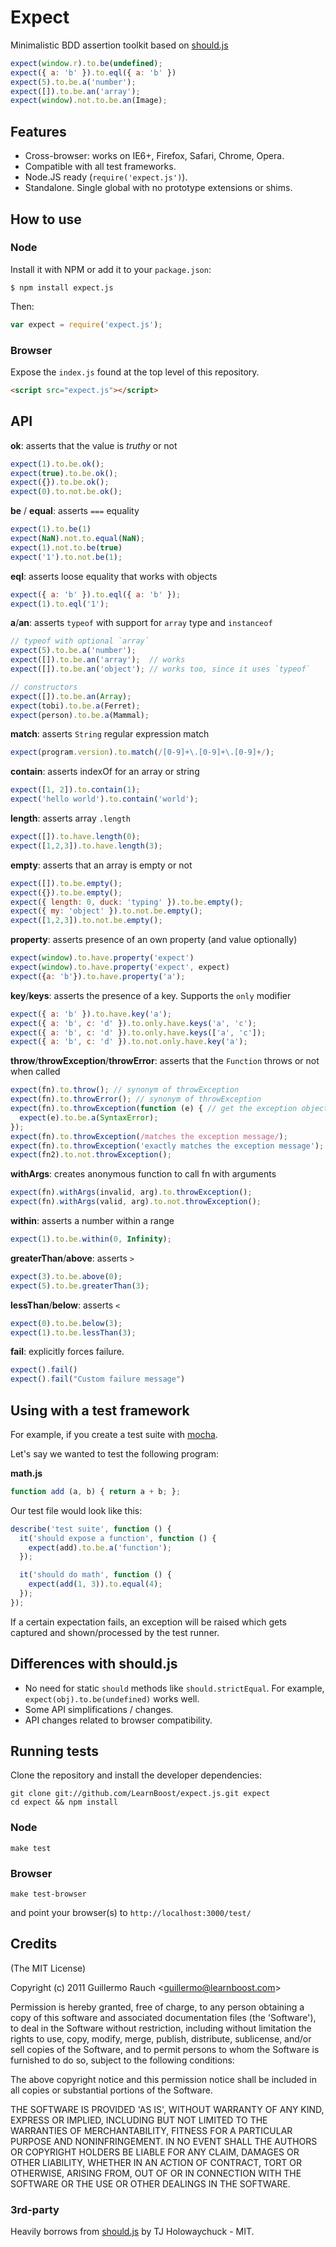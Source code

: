 # Expect

Minimalistic BDD assertion toolkit based on
[should.js](http://github.com/visionmedia/should.js)

```js
expect(window.r).to.be(undefined);
expect({ a: 'b' }).to.eql({ a: 'b' })
expect(5).to.be.a('number');
expect([]).to.be.an('array');
expect(window).not.to.be.an(Image);
```

## Features

- Cross-browser: works on IE6+, Firefox, Safari, Chrome, Opera.
- Compatible with all test frameworks.
- Node.JS ready (`require('expect.js')`).
- Standalone. Single global with no prototype extensions or shims.

## How to use

### Node

Install it with NPM or add it to your `package.json`:

```
$ npm install expect.js
```

Then:

```js
var expect = require('expect.js');
```

### Browser

Expose the `index.js` found at the top level of this repository.

```html
<script src="expect.js"></script>
```

## API

**ok**: asserts that the value is _truthy_ or not

```js
expect(1).to.be.ok();
expect(true).to.be.ok();
expect({}).to.be.ok();
expect(0).to.not.be.ok();
```

**be** / **equal**: asserts `===` equality

```js
expect(1).to.be(1)
expect(NaN).not.to.equal(NaN);
expect(1).not.to.be(true)
expect('1').to.not.be(1);
```

**eql**: asserts loose equality that works with objects

```js
expect({ a: 'b' }).to.eql({ a: 'b' });
expect(1).to.eql('1');
```

**a**/**an**: asserts `typeof` with support for `array` type and `instanceof`

```js
// typeof with optional `array`
expect(5).to.be.a('number');
expect([]).to.be.an('array');  // works
expect([]).to.be.an('object'); // works too, since it uses `typeof`

// constructors
expect([]).to.be.an(Array);
expect(tobi).to.be.a(Ferret);
expect(person).to.be.a(Mammal);
```

**match**: asserts `String` regular expression match

```js
expect(program.version).to.match(/[0-9]+\.[0-9]+\.[0-9]+/);
```

**contain**: asserts indexOf for an array or string

```js
expect([1, 2]).to.contain(1);
expect('hello world').to.contain('world');
```

**length**: asserts array `.length`

```js
expect([]).to.have.length(0);
expect([1,2,3]).to.have.length(3);
```

**empty**: asserts that an array is empty or not

```js
expect([]).to.be.empty();
expect({}).to.be.empty();
expect({ length: 0, duck: 'typing' }).to.be.empty();
expect({ my: 'object' }).to.not.be.empty();
expect([1,2,3]).to.not.be.empty();
```

**property**: asserts presence of an own property (and value optionally)

```js
expect(window).to.have.property('expect')
expect(window).to.have.property('expect', expect)
expect({a: 'b'}).to.have.property('a');
```

**key**/**keys**: asserts the presence of a key. Supports the `only` modifier

```js
expect({ a: 'b' }).to.have.key('a');
expect({ a: 'b', c: 'd' }).to.only.have.keys('a', 'c');
expect({ a: 'b', c: 'd' }).to.only.have.keys(['a', 'c']);
expect({ a: 'b', c: 'd' }).to.not.only.have.key('a');
```

**throw**/**throwException**/**throwError**: asserts that the `Function` throws or not when called

```js
expect(fn).to.throw(); // synonym of throwException
expect(fn).to.throwError(); // synonym of throwException
expect(fn).to.throwException(function (e) { // get the exception object
  expect(e).to.be.a(SyntaxError);
});
expect(fn).to.throwException(/matches the exception message/);
expect(fn).to.throwException('exactly matches the exception message');
expect(fn2).to.not.throwException();
```

**withArgs**: creates anonymous function to call fn with arguments

```js
expect(fn).withArgs(invalid, arg).to.throwException();
expect(fn).withArgs(valid, arg).to.not.throwException();
```

**within**: asserts a number within a range

```js
expect(1).to.be.within(0, Infinity);
```

**greaterThan**/**above**: asserts `>`

```js
expect(3).to.be.above(0);
expect(5).to.be.greaterThan(3);
```

**lessThan**/**below**: asserts `<`

```js
expect(0).to.be.below(3);
expect(1).to.be.lessThan(3);
```

**fail**: explicitly forces failure.

```js
expect().fail()
expect().fail("Custom failure message")
```

## Using with a test framework

For example, if you create a test suite with
[mocha](http://github.com/visionmedia/mocha).

Let's say we wanted to test the following program:

**math.js**

```js
function add (a, b) { return a + b; };
```

Our test file would look like this:

```js
describe('test suite', function () {
  it('should expose a function', function () {
    expect(add).to.be.a('function');
  });

  it('should do math', function () {
    expect(add(1, 3)).to.equal(4);
  });
});
```

If a certain expectation fails, an exception will be raised which gets captured
and shown/processed by the test runner.

## Differences with should.js

- No need for static `should` methods like `should.strictEqual`. For example,
  `expect(obj).to.be(undefined)` works well.
- Some API simplifications / changes.
- API changes related to browser compatibility.

## Running tests

Clone the repository and install the developer dependencies:

```
git clone git://github.com/LearnBoost/expect.js.git expect
cd expect && npm install
```

### Node

`make test`

### Browser

`make test-browser`

and point your browser(s) to `http://localhost:3000/test/`

## Credits

(The MIT License)

Copyright (c) 2011 Guillermo Rauch &lt;guillermo@learnboost.com&gt;

Permission is hereby granted, free of charge, to any person obtaining
a copy of this software and associated documentation files (the
'Software'), to deal in the Software without restriction, including
without limitation the rights to use, copy, modify, merge, publish,
distribute, sublicense, and/or sell copies of the Software, and to
permit persons to whom the Software is furnished to do so, subject to
the following conditions:

The above copyright notice and this permission notice shall be
included in all copies or substantial portions of the Software.

THE SOFTWARE IS PROVIDED 'AS IS', WITHOUT WARRANTY OF ANY KIND,
EXPRESS OR IMPLIED, INCLUDING BUT NOT LIMITED TO THE WARRANTIES OF
MERCHANTABILITY, FITNESS FOR A PARTICULAR PURPOSE AND NONINFRINGEMENT.
IN NO EVENT SHALL THE AUTHORS OR COPYRIGHT HOLDERS BE LIABLE FOR ANY
CLAIM, DAMAGES OR OTHER LIABILITY, WHETHER IN AN ACTION OF CONTRACT,
TORT OR OTHERWISE, ARISING FROM, OUT OF OR IN CONNECTION WITH THE
SOFTWARE OR THE USE OR OTHER DEALINGS IN THE SOFTWARE.

### 3rd-party

Heavily borrows from [should.js](http://github.com/visionmedia/should.js) by TJ
Holowaychuck - MIT.
